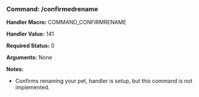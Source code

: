 ### Command: /confirmedrename

**Handler Macro:** COMMAND_CONFIRMRENAME

**Handler Value:** 141

**Required Status:** 0

**Arguments:**
None

**Notes:**
- Confirms renaming your pet, handler is setup, but this command is not implemented.

